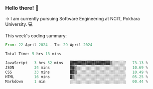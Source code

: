 ### Hello there! 👋

-> I am currently pursuing Software Engineering at NCIT, Pokhara University. 💻


This week's coding summary:
<!--START_SECTION:waka-->

```rust
From: 22 April 2024 - To: 29 April 2024

Total Time: 5 hrs 18 mins

JavaScript   3 hrs 52 mins   ▓▓▓▓▓▓▓▓▓▓▓▓▓▓▓▓▓▓▒░░░░░░   73.13 %
JSON         34 mins         ▓▓▒░░░░░░░░░░░░░░░░░░░░░░   10.69 %
CSS          33 mins         ▓▓▒░░░░░░░░░░░░░░░░░░░░░░   10.49 %
HTML         16 mins         ▓▒░░░░░░░░░░░░░░░░░░░░░░░   05.25 %
Markdown     1 min           ░░░░░░░░░░░░░░░░░░░░░░░░░   00.44 %
```

<!--END_SECTION:waka-->
